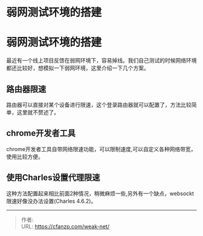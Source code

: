 # 弱网测试环境的搭建

# 弱网测试环境的搭建
最近有一个线上项目反馈在弱网环境下，容易掉线。我们自己测试的时候网络环境都还比较好，想模拟一下弱网环境，这里介绍一下几个方案。

## 路由器限速
路由器可以直接对某个设备进行限速，这个登录路由器就可以配置了，方法比较简单，这里就不赘述了。

## chrome开发者工具
chrome开发者工具自带网络限速功能，可以限制速度,可以自定义各种网络带宽，使用比较方便。

## 使用Charles设置代理限速
这种方法配置起来相比前面2种情况，稍微麻烦一些,另外有一个缺点，websockt限速好像没办法设置(Charles 4.6.2)。


---

> 作者:   
> URL: https://cfanzp.com/weak-net/  


